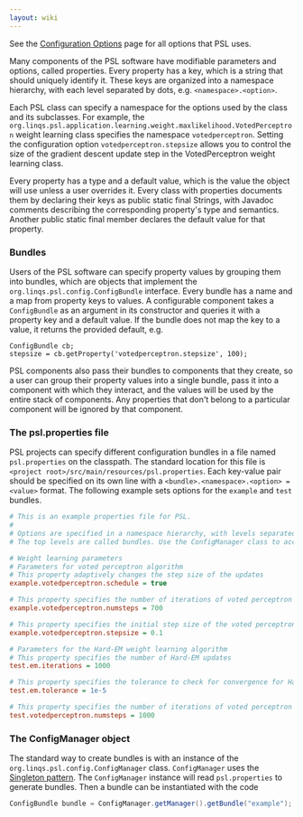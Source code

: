 ```yaml
---
layout: wiki
---
```


See the [Configuration Options](Configuration-Options.md) page for all options that PSL uses.

Many components of the PSL software have modifiable parameters and options, called properties. Every property has a key, which is a string that should uniquely identify it. 
These keys are organized into a namespace hierarchy, with each level separated by dots, e.g. `<namespace>.<option>`.

Each PSL class can specify a namespace for the options used by the class and its subclasses. For example, the `org.linqs.psl.application.learning.weight.maxlikelihood.VotedPerceptron` weight learning class specifies the namespace `votedperceptron`. Setting the configuration option `votedperceptron.stepsize` allows you to control the size of the gradient descent update step in the VotedPerceptron weight learning class.

Every property has a type and a default value, which is the value the object will use unless a user overrides it. Every class with properties documents them by declaring their keys as public static final Strings, with Javadoc comments describing the corresponding property's type and semantics. Another public static final member declares the default value for that property.

### Bundles

Users of the PSL software can specify property values by grouping them into bundles, which are objects that implement the `org.linqs.psl.config.ConfigBundle` interface. Every bundle has a name and a map from property keys to values. A configurable component takes a `ConfigBundle` as an argument in its constructor and queries it with a property key and a default value. If the bundle does not map the key to a value, it returns the provided default, e.g.
```
ConfigBundle cb;
stepsize = cb.getProperty('votedperceptron.stepsize', 100);
```

PSL components also pass their bundles to components that they create, so a user can group their property values into a single bundle, pass it into a component with which they interact, and the values will be used by the entire stack of components. Any properties that don't belong to a particular component will be ignored by that component.

### The psl.properties file
PSL projects can specify different configuration bundles in a file named `psl.properties` on the classpath. The standard location for this file is `<project root>/src/main/resources/psl.properties`. Each key-value pair should be specified on its own line with a `<bundle>.<namespace>.<option> = <value>` format. The following example sets options for the `example` and `test` bundles.

```ini
# This is an example properties file for PSL.
# 
# Options are specified in a namespace hierarchy, with levels separated by '.'.
# The top levels are called bundles. Use the ConfigManager class to access them.

# Weight learning parameters
# Parameters for voted perceptron algorithm
# This property adaptively changes the step size of the updates
example.votedperceptron.schedule = true

# This property specifies the number of iterations of voted perceptron updates
example.votedperceptron.numsteps = 700

# This property specifies the initial step size of the voted perceptron updates
example.votedperceptron.stepsize = 0.1

# Parameters for the Hard-EM weight learning algorithm
# This property specifies the number of Hard-EM updates
test.em.iterations = 1000

# This property specifies the tolerance to check for convergence for Hard-EM
test.em.tolerance = 1e-5

# This property specifies the number of iterations of voted perceptron updates
test.votedperceptron.numsteps = 1000
```

### The ConfigManager object

The standard way to create bundles is with an instance of the `org.linqs.psl.config.ConfigManager` class.
`ConfigManager` uses the [Singleton pattern](http://en.wikipedia.org/wiki/Singleton_pattern). The `ConfigManager` instance will read `psl.properties` to generate bundles. Then a bundle can be instantiated with the code

```java
ConfigBundle bundle = ConfigManager.getManager().getBundle("example");
```